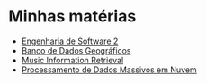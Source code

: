 # Minhas matérias

- [Engenharia de Software 2](EngSoft2/readme.md)
- [Banco de Dados Geográficos](BancoDeDadosGeograficos/readme.md)
- [Music Information Retrieval](MusicInformationRetrieval/readme.md)
- [Processamento de Dados Massivos em Nuvem](ProcessamentodeDadosMassivosemNuvem/readme.md)